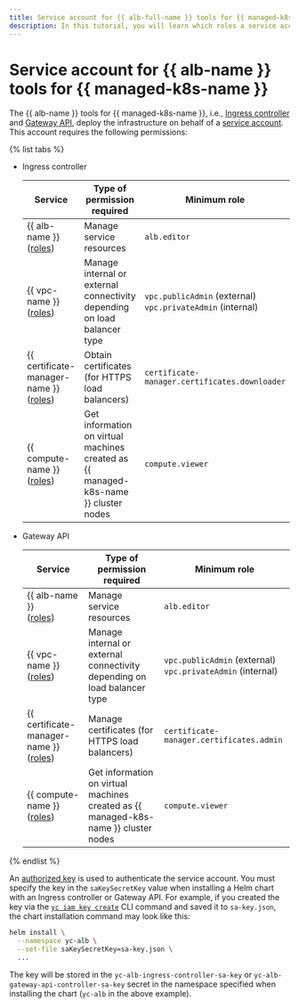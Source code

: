 ```yaml
---
title: Service account for {{ alb-full-name }} tools for {{ managed-k8s-full-name }}
description: In this tutorial, you will learn which roles a service account requires to use {{ alb-name }} tools for {{ managed-k8s-name }}.
---
```


# Service account for {{ alb-name }} tools for {{ managed-k8s-name }}


The {{ alb-name }} tools for {{ managed-k8s-name }}, i.e., [Ingress controller](index.md) and [Gateway API](../k8s-gateway-api/index.md), deploy the infrastructure on behalf of a [service account](../../../iam/concepts/users/service-accounts.md). This account requires the following permissions:

{% list tabs %}

- Ingress controller

  | Service | Type of permission required | Minimum role |
  | ----- | ----- | ----- |
  | {{ alb-name }}<br/>([roles](../../security/index.md)) | Manage service resources | `alb.editor` |
  | {{ vpc-name }}<br/>([roles](../../../vpc/security/index.md)) | Manage internal or external connectivity depending on load balancer type | `vpc.publicAdmin` (external)<br/>`vpc.privateAdmin` (internal) |
  | {{ certificate-manager-name }}<br/>([roles](../../../certificate-manager/security/index.md)) | Obtain certificates (for HTTPS load balancers) | `certificate-manager.certificates.downloader` |
  | {{ compute-name }}<br/>([roles](../../../compute/security/index.md)) | Get information on virtual machines created as {{ managed-k8s-name }} cluster nodes | `compute.viewer` |

- Gateway API

  | Service | Type of permission required | Minimum role |
  | ----- | ----- | ----- |
  | {{ alb-name }}<br/>([roles](../../security/index.md)) | Manage service resources | `alb.editor` |
  | {{ vpc-name }}<br/>([roles](../../../vpc/security/index.md)) | Manage internal or external connectivity depending on load balancer type | `vpc.publicAdmin` (external)<br/>`vpc.privateAdmin` (internal) |
  | {{ certificate-manager-name }}<br/>([roles](../../../certificate-manager/security/index.md)) | Manage certificates (for HTTPS load balancers) | `certificate-manager.certificates.admin` |
  | {{ compute-name }}<br/>([roles](../../../compute/security/index.md)) | Get information on virtual machines created as {{ managed-k8s-name }} cluster nodes | `compute.viewer` |
  
{% endlist %}

An [authorized key](../../../iam/concepts/authorization/key.md) is used to authenticate the service account. You must specify the key in the `saKeySecretKey` value when installing a Helm chart with an Ingress controller or Gateway API. For example, if you created the key via the [`yc iam key create`](../../../cli/cli-ref/iam/cli-ref/key/create.md) CLI command and saved it to `sa-key.json`, the chart installation command may look like this:

```bash
helm install \
  --namespace yc-alb \
  --set-file saKeySecretKey=sa-key.json \
  ...
```

The key will be stored in the `yc-alb-ingress-controller-sa-key` or `yc-alb-gateway-api-controller-sa-key` secret in the namespace specified when installing the chart (`yc-alb` in the above example).
